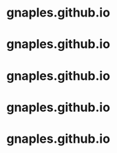 # gnaples.github.io
# gnaples.github.io
# gnaples.github.io
# gnaples.github.io
# gnaples.github.io
